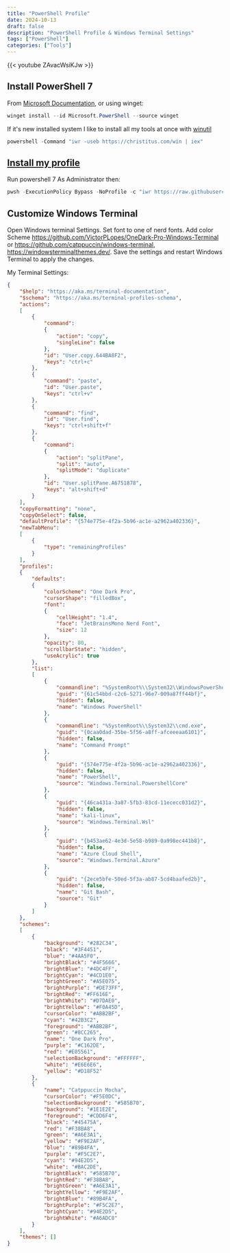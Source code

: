 ```yaml
---
title: "PowerShell Profile"
date: 2024-10-13
draft: false
description: "PowerShell Profile & Windows Terminal Settings"
tags: ["PowerShell"]
categories: ["Tools"]
---
```


{{< youtube  ZAvacWsiKJw >}}

## Install PowerShell 7
From [Microsoft Documentation](https://learn.microsoft.com/en-us/powershell/scripting/install/installing-powershell-on-windows?view=powershell-7.4), or using winget:
```powershell 
winget install --id Microsoft.PowerShell --source winget
```
If it's new installed system I like to install all my tools at once with [winutil](https://github.com/ChrisTitusTech/winutil)
```powershell
powershell -Command "iwr -useb https://christitus.com/win | iex" 
```

## [Install my profile](https://github.com/Aabayoumy/PS-Profile)
Run powershell 7 As Administrator then:
```powershell
pwsh -ExecutionPolicy Bypass -NoProfile -c "iwr https://raw.githubusercontent.com/Aabayoumy/PS-Profile/main/Setup.ps1 | iex"
```

## Customize Windows Terminal
Open Windows terminal Settings.
Set font to one of nerd fonts.
Add color Scheme https://github.com/VictorPLopes/OneDark-Pro-Windows-Terminal or https://github.com/catppuccin/windows-terminal, https://windowsterminalthemes.dev/. 
Save the settings and restart Windows Terminal to apply the changes.

My Terminal Settings:
```json
{
    "$help": "https://aka.ms/terminal-documentation",
    "$schema": "https://aka.ms/terminal-profiles-schema",
    "actions": 
    [
        {
            "command": 
            {
                "action": "copy",
                "singleLine": false
            },
            "id": "User.copy.644BA8F2",
            "keys": "ctrl+c"
        },
        {
            "command": "paste",
            "id": "User.paste",
            "keys": "ctrl+v"
        },
        {
            "command": "find",
            "id": "User.find",
            "keys": "ctrl+shift+f"
        },
        {
            "command": 
            {
                "action": "splitPane",
                "split": "auto",
                "splitMode": "duplicate"
            },
            "id": "User.splitPane.A6751878",
            "keys": "alt+shift+d"
        }
    ],
    "copyFormatting": "none",
    "copyOnSelect": false,
    "defaultProfile": "{574e775e-4f2a-5b96-ac1e-a2962a402336}",
    "newTabMenu": 
    [
        {
            "type": "remainingProfiles"
        }
    ],
    "profiles": 
    {
        "defaults": 
        {
            "colorScheme": "One Dark Pro",
            "cursorShape": "filledBox",
            "font": 
            {
                "cellHeight": "1.4",
                "face": "JetBrainsMono Nerd Font",
                "size": 12
            },
            "opacity": 80,
            "scrollbarState": "hidden",
            "useAcrylic": true
        },
        "list": 
        [
            {
                "commandline": "%SystemRoot%\\System32\\WindowsPowerShell\\v1.0\\powershell.exe",
                "guid": "{61c54bbd-c2c6-5271-96e7-009a87ff44bf}",
                "hidden": false,
                "name": "Windows PowerShell"
            },
            {
                "commandline": "%SystemRoot%\\System32\\cmd.exe",
                "guid": "{0caa0dad-35be-5f56-a8ff-afceeeaa6101}",
                "hidden": false,
                "name": "Command Prompt"
            },
            {
                "guid": "{574e775e-4f2a-5b96-ac1e-a2962a402336}",
                "hidden": false,
                "name": "PowerShell",
                "source": "Windows.Terminal.PowershellCore"
            },
            {
                "guid": "{46ca431a-3a87-5fb3-83cd-11ececc031d2}",
                "hidden": false,
                "name": "kali-linux",
                "source": "Windows.Terminal.Wsl"
            },
            {
                "guid": "{b453ae62-4e3d-5e58-b989-0a998ec441b8}",
                "hidden": false,
                "name": "Azure Cloud Shell",
                "source": "Windows.Terminal.Azure"
            },
            {
                "guid": "{2ece5bfe-50ed-5f3a-ab87-5cd4baafed2b}",
                "hidden": false,
                "name": "Git Bash",
                "source": "Git"
            }
        ]
    },
    "schemes": 
    [
        {
            "background": "#282C34",
            "black": "#3F4451",
            "blue": "#4AA5F0",
            "brightBlack": "#4F5666",
            "brightBlue": "#4DC4FF",
            "brightCyan": "#4CD1E0",
            "brightGreen": "#A5E075",
            "brightPurple": "#DE73FF",
            "brightRed": "#FF616E",
            "brightWhite": "#D7DAE0",
            "brightYellow": "#F0A45D",
            "cursorColor": "#ABB2BF",
            "cyan": "#42B3C2",
            "foreground": "#ABB2BF",
            "green": "#8CC265",
            "name": "One Dark Pro",
            "purple": "#C162DE",
            "red": "#E05561",
            "selectionBackground": "#FFFFFF",
            "white": "#E6E6E6",
            "yellow": "#D18F52"
        },
        {
            "name": "Catppuccin Mocha",
            "cursorColor": "#F5E0DC",
            "selectionBackground": "#585B70",
            "background": "#1E1E2E",
            "foreground": "#CDD6F4",
            "black": "#45475A",
            "red": "#F38BA8",
            "green": "#A6E3A1",
            "yellow": "#F9E2AF",
            "blue": "#89B4FA",
            "purple": "#F5C2E7",
            "cyan": "#94E2D5",
            "white": "#BAC2DE",
            "brightBlack": "#585B70",
            "brightRed": "#F38BA8",
            "brightGreen": "#A6E3A1",
            "brightYellow": "#F9E2AF",
            "brightBlue": "#89B4FA",
            "brightPurple": "#F5C2E7",
            "brightCyan": "#94E2D5",
            "brightWhite": "#A6ADC8"
        }
    ],
    "themes": []
}
```



